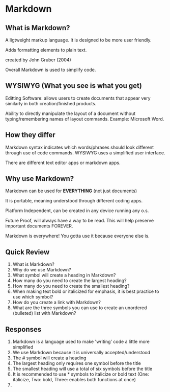 # Markdown

## What is Markdown?

A ligtweight markup language. It is designed to be more user friendly.

Adds formatting elements to plain text.

created by John Gruber (2004)

Overall Markdown is used to simplify code.

## WYSIWYG (What you see is what you get)

Editting Software: allows users to create documents that appear very similarly in both creation/finished products.

Ability to directly manipulate the layout of a document without typing/remembering names of layout commands.
Example: Microsoft Word.

## How they differ

Markdown syntax indicates which words/phrases should look different through use of code commands. WYSIWYG uses a simplified user interface.

There are different text editor apps or markdown apps.

## Why use Markdown?

Markdown can be used for **EVERYTHING** (not just documents)

It is portable, meaning understood through different coding apps.

Platform Independent, can be created in any device running any o.s.

Future Proof, will always have a way to be read. This will help preserve important documents FOREVER.

Markdown is everywhere! You gotta use it because everyone else is.

## Quick Review

1. What is Markdown?
2. Why do we use Markdown?
3. What symbol will create a heading in Markdown?
4. How many do you need to create the largest heading?
5. How many do you need to create the smallest heading?
6. When making text bold or italicized for emphasis, it is best practice to use which symbol?
7. How do you create a link with Markdown?
8. What are the three symbols you can use to create an unordered (bulleted) list with Markdown?

## Responses

1. Markdown is a language used to make 'writing' code a little more simplified
2. We use Markdown because it is universally accepted/understood
3. The # symbol will create a heading
4. The largest heading only requires one symbol before the title
5. The smallest heading will use a total of six symbols before the title
6. It is recommended to use * symbols to italicize or bold text (One: italicize, Two: bold, Three: enables both functions at once)
7. 
